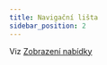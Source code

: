```yaml
---
title: Navigační lišta
sidebar_position: 2
---
```


Viz [Zobrazení nabídky](/docs/user/menus/displaying-menus#navigation-bar)
